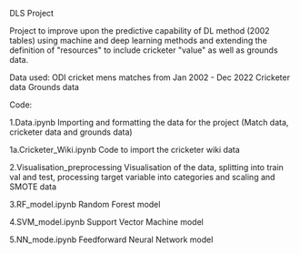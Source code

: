 DLS Project

Project to improve upon the predictive capability of DL method (2002 tables) using machine and deep learning methods and extending the definition of "resources" to include cricketer "value" as well as grounds data.

Data used:
ODI cricket mens matches from Jan 2002 - Dec 2022
Cricketer data 
Grounds data

Code:

1.Data.ipynb 
Importing and formatting the data for the project (Match data, cricketer data and grounds data)

1a.Cricketer_Wiki.ipynb
Code to import the cricketer wiki data

2.Visualisation_preprocessing
Visualisation of the data, splitting into train val and test, processing target variable into categories and scaling and SMOTE data

3.RF_model.ipynb
Random Forest model

4.SVM_model.ipynb
Support Vector Machine model

5.NN_mode.ipynb
Feedforward Neural Network model